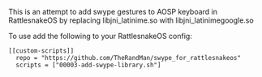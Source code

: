 This is an attempt to add swype gestures to AOSP keyboard in RattlesnakeOS by replacing libjni_latinime.so with libjni_latinimegoogle.so

To use add the following to your RattlesnakeOS config:

```
[[custom-scripts]]
  repo = "https://github.com/TheRandMan/swype_for_rattlesnakeos"
  scripts = ["00003-add-swype-library.sh"]
```
